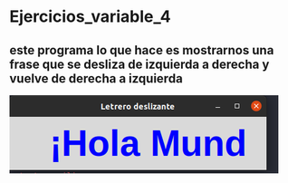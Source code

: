 # Ejercicios_variable_4
## este programa lo que hace es mostrarnos una frase que se desliza de izquierda a derecha y vuelve de derecha a izquierda
![variables_control](variables.png "4_variables_control/variable.png")